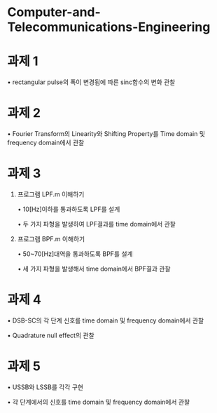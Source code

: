 # Computer-and-Telecommunications-Engineering

# 과제 1

• rectangular pulse의 폭이 변경됨에 따른 sinc함수의 변화 관찰

# 과제 2

• Fourier Transform의 Linearity와 Shifting Property를 Time domain 및 frequency domain에서 관찰

# 과제 3

1. 프로그램 LPF.m 이해하기 

    • 10[Hz]이하를 통과하도록 LPF를 설계
 
    • 두 가지 파형을 발생하여 LPF결과를 time domain에서 관찰 

2. 프로그램 BPF.m 이해하기 

    • 50~70[Hz]대역을 통과하도록 BPF를 설계
  
    • 세 가지 파형을 발생해서 time domain에서 BPF결과 관찰 

# 과제 4

•  DSB-SC의 각 단계 신호를 time domain 및 frequency domain에서 관찰

•  Quadrature null effect의 관찰 

# 과제 5

• USSB와 LSSB를 각각 구현 

• 각 단계에서의 신호를 time domain 및 frequency domain에서 관찰
